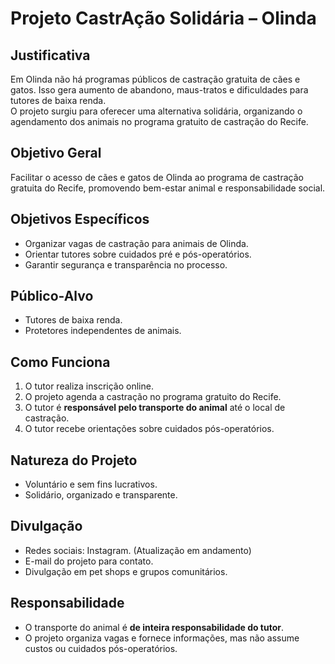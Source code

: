 # Projeto CastrAção Solidária – Olinda

## Justificativa
Em Olinda não há programas públicos de castração gratuita de cães e gatos. Isso gera aumento de abandono, maus-tratos e dificuldades para tutores de baixa renda.  
O projeto surgiu para oferecer uma alternativa solidária, organizando o agendamento dos animais no programa gratuito de castração do Recife.

## Objetivo Geral
Facilitar o acesso de cães e gatos de Olinda ao programa de castração gratuita do Recife, promovendo bem-estar animal e responsabilidade social.

## Objetivos Específicos
- Organizar vagas de castração para animais de Olinda.
- Orientar tutores sobre cuidados pré e pós-operatórios.
- Garantir segurança e transparência no processo.

## Público-Alvo
- Tutores de baixa renda.
- Protetores independentes de animais.

## Como Funciona
1. O tutor realiza inscrição online.
2. O projeto agenda a castração no programa gratuito do Recife.
3. O tutor é **responsável pelo transporte do animal** até o local de castração.
4. O tutor recebe orientações sobre cuidados pós-operatórios.

## Natureza do Projeto
- Voluntário e sem fins lucrativos.
- Solidário, organizado e transparente.

## Divulgação
- Redes sociais: Instagram. (Atualização em andamento)
- E-mail do projeto para contato.
- Divulgação em pet shops e grupos comunitários.

## Responsabilidade
- O transporte do animal é **de inteira responsabilidade do tutor**.
- O projeto organiza vagas e fornece informações, mas não assume custos ou cuidados pós-operatórios.
